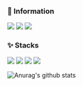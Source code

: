 ### :memo: Information<br>
<img src="https://img.shields.io/badge/-BLOG-EA4335?style=flat-square&logo=Blogger&logoColor=white"/></a>
<img src="https://img.shields.io/badge/-Nackwon-EA4335?style=flat-square&logo=Instagram&logoColor=white"/></a>
<img src="https://img.shields.io/badge/-ahwk321@gmail.com-EA4335?style=flat-square&logo=Gmail&logoColor=white"/></a>
<br>

### :sparkles: Stacks <br>
<img src="https://img.shields.io/badge/-Java-EA4335?style=flat-square&logo=Java&logoColor=white"/></a>
<img src="https://img.shields.io/badge/-JavaScript-EA4335?style=flat-square&logo=JavaScript&logoColor=white"/></a>
<img src="https://img.shields.io/badge/-HTML5-EA4335?style=flat-square&logo=HTML5&logoColor=white"/></a>
<img src="https://img.shields.io/badge/-MySQL-EA4335?style=flat-square&logo=MySQL&logoColor=white"/></a>

![Anurag's github stats](https://github-readme-stats.vercel.app/api?username=nackwon&show_icons=true&theme=synthwave)
